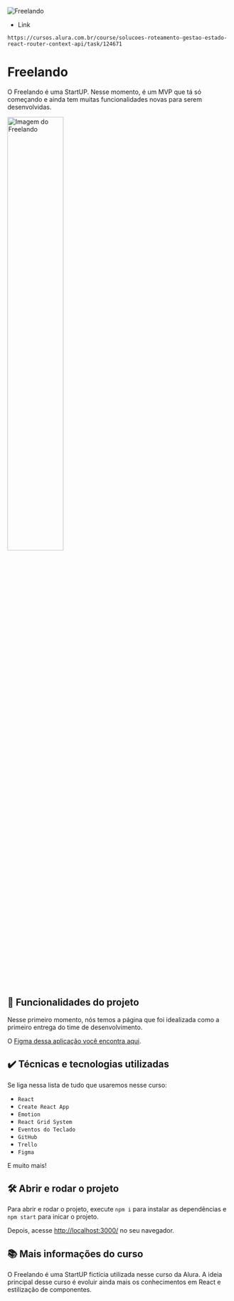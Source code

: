 ![Freelando](thumbnail.png)

* Link
```
https://cursos.alura.com.br/course/solucoes-roteamento-gestao-estado-react-router-context-api/task/124671
```

# Freelando

O Freelando é uma StartUP. 
Nesse momento, é um MVP que tá só começando e ainda tem muitas funcionalidades novas para serem desenvolvidas.

<img src="screencapture.png" alt="Imagem do Freelando" width="50%">


## 🔨 Funcionalidades do projeto

Nesse primeiro momento, nós temos a página que foi idealizada como a primeiro entrega do time de desenvolvimento.

O [Figma dessa aplicação você encontra aqui](https://www.figma.com/file/DGIzbfXEi27oiKzI0nGMIV/Freelando-%7C-WebApp-com-React?node-id=244%3A11524&t=J2NfqHrvVIr0jsgs-0).

## ✔️ Técnicas e tecnologias utilizadas

Se liga nessa lista de tudo que usaremos nesse curso:

- `React`
- `Create React App`
- `Emotion`
- `React Grid System`
- `Eventos do Teclado`
- `GitHub`
- `Trello`
- `Figma`

E muito mais!

## 🛠️ Abrir e rodar o projeto

Para abrir e rodar o projeto, execute `npm i` para instalar as dependências e `npm start` para inicar o projeto.

Depois, acesse <a href="http://localhost:3000/">http://localhost:3000/</a> no seu navegador.

## 📚 Mais informações do curso

O Freelando é uma StartUP fictícia utilizada nesse curso da Alura.
A ideia principal desse curso é evoluir ainda mais os conhecimentos em React e estilização de componentes.